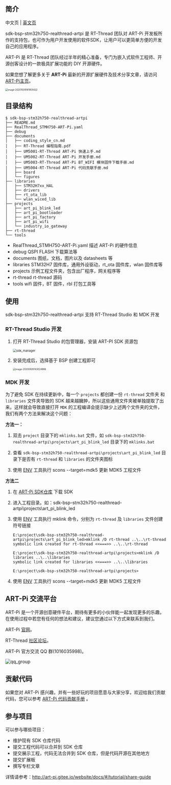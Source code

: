 ## 简介

中文页 | [英文页](README.md)

sdk-bsp-stm32h750-realthread-artpi 是 RT-Thread 团队对 ART-Pi 开发板所作的支持包，也可作为用户开发使用的软件SDK，让用户可以更简单方便的开发自己的应用程序。

ART-Pi 是 RT-Thread 团队经过半年的精心准备，专门为嵌入式软件工程师、开源创客设计的一款极具扩展功能的 DIY 开源硬件。

如果您想了解更多关于 **ART-Pi** 最新的开源扩展硬件及技术分享文章，请访问 [ART-Pi主页](https://art-pi.gitee.io/website/)。

<img src="documents/figures/board_large.png" alt="image-20201009181905422" style="zoom:50%;" />

## 目录结构

```
$ sdk-bsp-stm32h750-realthread-artpi 
├── README.md
├── RealThread_STMH750-ART-Pi.yaml
├── debug
├── documents
│   ├── coding_style_cn.md
│   ├── RT-Thread 编程指南.pdf
│   ├── UM5001-RT-Thread ART-Pi 快速上手.md
│   ├── UM5002-RT-Thread ART-Pi 开发手册.md
│   ├── UM5003-RT-Thread ART-Pi BT_WIFI 模块固件下载手册.md
│   ├── UM5004-RT-Thread ART-Pi 代码贡献手册.md
│   ├── board
│   └── figures
├── libraries
│   ├── STM32H7xx_HAL
│   ├── drivers
│   ├── rt_ota_lib
│   └── wlan_wiced_lib
├── projects
│   ├── art_pi_blink_led
│   ├── art_pi_bootloader
│   ├── art_pi_factory
│   ├── art_pi_wifi
│   └── industry_io_gateway
├── rt-thread
└── tools
```

- RealThread_STMH750-ART-Pi.yaml
  描述 ART-Pi 的硬件信息
- debug
  QSPI FLASH 下载算法等
- documents
  图纸，文档，图片以及 datasheets 等
-  libraries
  STM32H7 固件库，通用外设驱动，rt_ota 固件库，wlan 固件库等
-  projects
  示例工程文件夹，包含出厂程序，网关程序等
-  rt-thread
  rt-thread 源码
-  tools
  wifi 固件，BT 固件，rbl 打包工具等
## 使用

sdk-bsp-stm32h750-realthread-artpi 支持 RT-Thread Studio 和 MDK 开发

### RT-Thread Studio 开发


1. 打开 RT-Thread Studio 的包管理器，安装 ART-PI SDK 资源包

    <img src="documents/figures/sdk_manager.png" alt="sdk_manager" style="zoom: 67%;" />


2. 安装完成后，选择基于 BSP 创建工程即可

    <img src="documents\figures\creat_project.png" alt="image-20200926143024666" style="zoom:50%;" />

### MDK 开发

为了避免 SDK 在持续更新中，每一个 `projects` 都创建一份 `rt-thread` 文件夹 和 `libraries` 文件夹导致的 SDK 越来越臃肿，所以这些通用文件夹被单独提取了出来。这样就会导致直接打开 `MDK` 的工程编译会提示缺少上述两个文件夹的文件，我们有两个方法来解决这个问题：

**方法一：**

1. 双击 `project` 目录下的 `mklinks.bat` 文件，如 `sdk-bsp-stm32h750-realthread-artpi\projects\art_pi_blink_led` 目录下的 `mklinks.bat`

2. 查看 `sdk-bsp-stm32h750-realthread-artpi\projects\art_pi_blink_led` 目录下是否有 `rt-thread` 和 `libraries` 的文件夹图标
3. 使用 [ENV](https://club.rt-thread.org/ask/question/5699.html) 工具执行 scons --target=mdk5 更新 MDK5 工程文件

**方法二**

1. 在 [ART-Pi SDK仓库](https://github.com/RT-Thread-Studio/sdk-bsp-stm32h750-realthread-artpi) 下载 SDK

2. 进入工程目录。如：sdk-bsp-stm32h750-realthread-artpi\projects\art_pi_blink_led

3. 使用 [ENV](https://club.rt-thread.org/ask/question/5699.html) 工具执行 mklink 命令，分别为 `rt-thread` 及 `libraries` 文件创建符号链接

   ```
   E:\project\sdk-bsp-stm32h750-realthread-artpi\projects\art_pi_blink_led>mklink /D rt-thread ..\..\rt-thread
   symbolic link created for rt-thread <<===>> ..\..\rt-thread
   
   E:\project\sdk-bsp-stm32h750-realthread-artpi\projects>mklink /D libraries ..\..\libraries
   symbolic link created for libraries <<===>> ..\..\libraries
   
   E:\project\sdk-bsp-stm32h750-realthread-artpi\projects>
   ```
4. 使用 [ENV](https://club.rt-thread.org/ask/question/5699.html) 工具执行 scons --target=mdk5 更新 MDK5 工程文件


## ART-Pi 交流平台

ART-Pi  是一个开源创意硬件平台，期待有更多的小伙伴能一起发现更多的乐趣，在使用过程中若您有任何的想法和建议，建议您通过以下方式来联系到我们。

ART-Pi [官网](http://art-pi.gitee.io/website)。

RT-Thread [社区论坛](https://club.rt-thread.org)。

ART-Pi 官方交流 QQ 群(1016035998)。

![qq_group](documents/figures/qq_group.png)

## 贡献代码

如果您对 ART-Pi 感兴趣，并有一些好玩的项目愿意与大家分享，欢迎给我们贡献代码，您可以参考 [ART-Pi 代码贡献手册](https://github.com/RT-Thread-Studio/sdk-bsp-stm32h750-realthread-artpi/blob/master/documents/UM5004-RT-Thread%20ART-Pi%20%E4%BB%A3%E7%A0%81%E8%B4%A1%E7%8C%AE%E6%89%8B%E5%86%8C.md) 。

## 参与项目

可以参与哪些项目：
- 维护现有 SDK 仓库代码
- 提交工程代码可以合并到 SDK 仓库
- 提交展示工程，代码无法合并到 SDK 仓库，但是代码开源在其他地方
- 提交扩展板
- 撰写专栏文章

详情请参考：http://art-pi.gitee.io/website/docs/#/tutorial/share-guide
